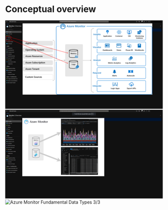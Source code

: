 # Conceptual overview

![Azure Monitor Fundamental Data Types 1/3](/PNG/FUNDAMENTAL-DATATYPES1.png) 
![Azure Monitor Fundamental Data Types 2/3](/PNG/FUNDAMENTAL-DATATYPES2.png)
![Azure Monitor Fundamental Data Types 3/3](/PNG/FUNDAMENTAL-DATATYPES3.png)